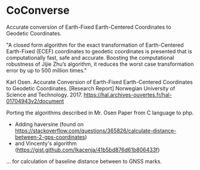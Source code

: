 # CoConverse
Accurate conversion of Earth-Fixed Earth-Centered Coordinates to Geodetic Coordinates.

"A closed form algorithm for the exact transformation of Earth-Centered Earth-Fixed (ECEF)
coordinates to geodetic coordinates is presented that is computationally fast, safe and accurate.
Boosting the computational robustness of Jijie Zhu’s algorithm, it reduces the worst case
transformation error by up to 500 million times."

Karl Osen. Accurate Conversion of Earth-Fixed Earth-Centered Coordinates to Geodetic Coordinates.
[Research Report] Norwegian University of Science and Technology. 2017. 
https://hal.archives-ouvertes.fr/hal-01704943v2/document

Porting the algorithms described in Mr. Osen Paper from C language to php.
+ Adding haversine (found on https://stackoverflow.com/questions/365826/calculate-distance-between-2-gps-coordinates)
+ and Vincenty's algorithm (https://gist.github.com/lkacenja/41b5bd876d61b806433f)

... for calculation of baseline distance between to GNSS marks.
